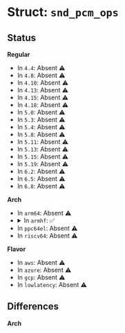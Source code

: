 # Struct: <code>snd_pcm_ops</code>

## Status
<b>Regular</b>
<ul>
<li>
In <code>4.4</code>: Absent ⚠️
</li>
<li>
In <code>4.8</code>: Absent ⚠️
</li>
<li>
In <code>4.10</code>: Absent ⚠️
</li>
<li>
In <code>4.13</code>: Absent ⚠️
</li>
<li>
In <code>4.15</code>: Absent ⚠️
</li>
<li>
In <code>4.18</code>: Absent ⚠️
</li>
<li>
In <code>5.0</code>: Absent ⚠️
</li>
<li>
In <code>5.3</code>: Absent ⚠️
</li>
<li>
In <code>5.4</code>: Absent ⚠️
</li>
<li>
In <code>5.8</code>: Absent ⚠️
</li>
<li>
In <code>5.11</code>: Absent ⚠️
</li>
<li>
In <code>5.13</code>: Absent ⚠️
</li>
<li>
In <code>5.15</code>: Absent ⚠️
</li>
<li>
In <code>5.19</code>: Absent ⚠️
</li>
<li>
In <code>6.2</code>: Absent ⚠️
</li>
<li>
In <code>6.5</code>: Absent ⚠️
</li>
<li>
In <code>6.8</code>: Absent ⚠️
</li>
</ul>
<b>Arch</b>
<ul>
<li>
In <code>arm64</code>: Absent ⚠️
</li>
<li>
<details>
<summary>In <code>armhf</code>: ✅</summary>

```c
struct snd_pcm_ops {
    int (*open)(struct snd_pcm_substream *);
    int (*close)(struct snd_pcm_substream *);
    int (*ioctl)(struct snd_pcm_substream *, unsigned int, void *);
    int (*hw_params)(struct snd_pcm_substream *, struct snd_pcm_hw_params *);
    int (*hw_free)(struct snd_pcm_substream *);
    int (*prepare)(struct snd_pcm_substream *);
    int (*trigger)(struct snd_pcm_substream *, int);
    snd_pcm_uframes_t (*pointer)(struct snd_pcm_substream *);
    int (*get_time_info)(struct snd_pcm_substream *, struct timespec *, struct timespec *, struct snd_pcm_audio_tstamp_config *, struct snd_pcm_audio_tstamp_report *);
    int (*fill_silence)(struct snd_pcm_substream *, int, long unsigned int, long unsigned int);
    int (*copy_user)(struct snd_pcm_substream *, int, long unsigned int, void *, long unsigned int);
    int (*copy_kernel)(struct snd_pcm_substream *, int, long unsigned int, void *, long unsigned int);
    struct page * (*page)(struct snd_pcm_substream *, long unsigned int);
    int (*mmap)(struct snd_pcm_substream *, struct vm_area_struct *);
    int (*ack)(struct snd_pcm_substream *);
};
```
</details>
</li>
<li>
In <code>ppc64el</code>: Absent ⚠️
</li>
<li>
In <code>riscv64</code>: Absent ⚠️
</li>
</ul>
<b>Flavor</b>
<ul>
<li>
In <code>aws</code>: Absent ⚠️
</li>
<li>
In <code>azure</code>: Absent ⚠️
</li>
<li>
In <code>gcp</code>: Absent ⚠️
</li>
<li>
In <code>lowlatency</code>: Absent ⚠️
</li>
</ul>

## Differences
<b>Arch</b>
<ul>
</ul>
